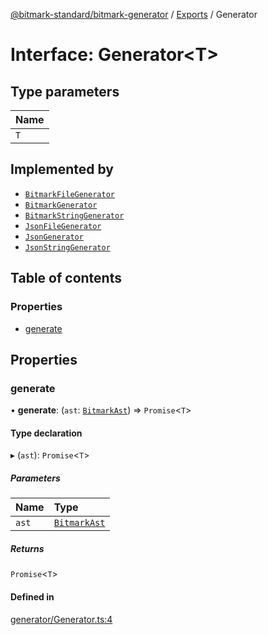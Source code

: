 [@bitmark-standard/bitmark-generator](../API.md) / [Exports](../modules.md) / Generator

# Interface: Generator<T\>

## Type parameters

| Name |
| :------ |
| `T` |

## Implemented by

- [`BitmarkFileGenerator`](../classes/BitmarkFileGenerator.md)
- [`BitmarkGenerator`](../classes/BitmarkGenerator.md)
- [`BitmarkStringGenerator`](../classes/BitmarkStringGenerator.md)
- [`JsonFileGenerator`](../classes/JsonFileGenerator.md)
- [`JsonGenerator`](../classes/JsonGenerator.md)
- [`JsonStringGenerator`](../classes/JsonStringGenerator.md)

## Table of contents

### Properties

- [generate](Generator.md#generate)

## Properties

### generate

• **generate**: (`ast`: [`BitmarkAst`](BitmarkAst.md)) => `Promise`<`T`\>

#### Type declaration

▸ (`ast`): `Promise`<`T`\>

##### Parameters

| Name | Type |
| :------ | :------ |
| `ast` | [`BitmarkAst`](BitmarkAst.md) |

##### Returns

`Promise`<`T`\>

#### Defined in

[generator/Generator.ts:4](https://github.com/getMoreBrain/bitmark-generator/blob/ccb191f/src/generator/Generator.ts#L4)
